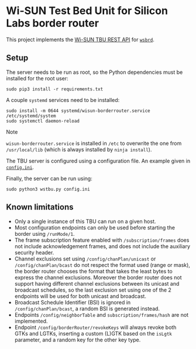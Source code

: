 # Wi-SUN Test Bed Unit for Silicon Labs border router

This project implements the [Wi-SUN TBU REST API][1] for [`wsbrd`][1].

[1]: https://app.swaggerhub.com/apis/Wi-SUN/TestBedUnitAPI/1.0.18
[2]: https://github.com/SiliconLabs/wisun-br-linux

## Setup

The server needs to be run as root, so the Python dependencies must be
installed for the root user:

    sudo pip3 install -r requirements.txt

A couple `systemd` services need to be installed:

    sudo install -m 0644 systemd/wisun-borderrouter.service /etc/systemd/system
    sudo systemctl daemon-reload

> [!NOTE]
> `wisun-borderrouter.service` is installed in `/etc` to overwrite the one from
> `/usr/local/lib` (which is always installed by `ninja install`).

The TBU server is configured using a configuration file. An example given in
[`config.ini`](config.ini).

Finally, the server can be run using:

    sudo python3 wstbu.py config.ini

## Known limitations

- Only a single instance of this TBU can run on a given host.
- Most configuration endpoints can only be used before starting the border
  using `/runMode/1`.
- The frame subscription feature enabled with `/subscription/frames` does not
  include acknowledgement frames, and does not include the auxiliary security
  header.
- Channel exclusions set using `/config/chanPlan/unicast` or
  `/config/chanPlan/bcast` do not respect the format used (range or mask), the
  border router chooses the format that takes the least bytes to express the
  channel exclusions. Moreover the border router does not support having
  different channel exclusions between its unicast and broadcast schedules, so
  the last exclusion set using one of the 2 endpoints will be used for both
  unicast and broadcast.
- Broadcast Schedule Identifier (BSI) is ignored in `/config/chanPlan/bcast`,
  a random BSI is generated instead.
- Endpoints `/config/neighborTable` and `subscription/frames/hash` are not
  implemented.
- Endpoint `/config/borderRouter/revokeKeys` will always revoke both GTKs and
  LGTKs, inserting a custom (L)GTK based on the `isLgtk` parameter, and a
  random key for the other key type.
